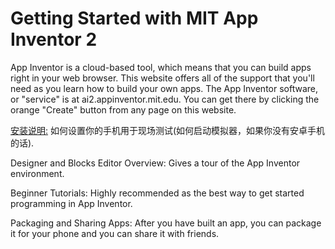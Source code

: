 Getting Started with MIT App Inventor 2
=======================================
App Inventor is a cloud-based tool, which means that you can build apps right in your web browser. This website offers all of the support that you'll need as you learn how to build your own apps. The App Inventor software, or "service" is at ai2.appinventor.mit.edu. You can get there by clicking the orange "Create" button from any page on this website.

[安装说明:](setup.md) 如何设置你的手机用于现场测试(如何启动模拟器，如果你没有安卓手机的话).

Designer and Blocks Editor Overview: Gives a tour of the App Inventor environment.

Beginner Tutorials: Highly recommended as the best way to get started programming in App Inventor.

Packaging and Sharing Apps: After you have built an app, you can package it for your phone and you can share it with friends.

